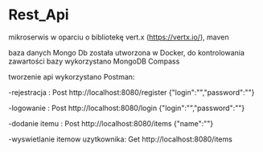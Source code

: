 # Rest_Api

mikroserwis w oparciu o bibliotekę vert.x (https://vertx.io/), maven

baza danych Mongo Db została utworzona w Docker, do kontrolowania zawartości bazy wykorzystano MongoDB Compass

tworzenie api wykorzystano Postman:

-rejestracja : Post http://localhost:8080/register {"login":"","password":""}

-logowanie : Post http://localhost:8080/login {"login":"","password":""}

-dodanie itemu : Post http://localhost:8080/items {"name":""}

-wyswietlanie itemow uzytkownika: Get http://localhost:8080/items
